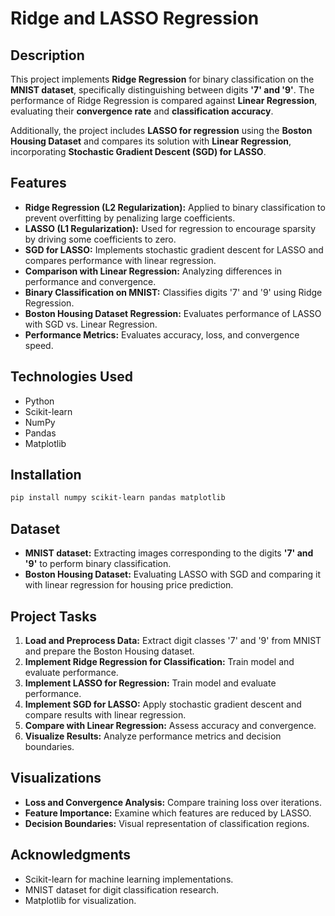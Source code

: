 # Ridge and LASSO Regression

## Description

This project implements **Ridge Regression** for binary classification on the **MNIST dataset**, specifically distinguishing between digits **'7' and '9'**. The performance of Ridge Regression is compared against **Linear Regression**, evaluating their **convergence rate** and **classification accuracy**.

Additionally, the project includes **LASSO for regression** using the **Boston Housing Dataset** and compares its solution with **Linear Regression**, incorporating **Stochastic Gradient Descent (SGD) for LASSO**.

## Features

- **Ridge Regression (L2 Regularization):** Applied to binary classification to prevent overfitting by penalizing large coefficients.
- **LASSO (L1 Regularization):** Used for regression to encourage sparsity by driving some coefficients to zero.
- **SGD for LASSO:** Implements stochastic gradient descent for LASSO and compares performance with linear regression.
- **Comparison with Linear Regression:** Analyzing differences in performance and convergence.
- **Binary Classification on MNIST:** Classifies digits '7' and '9' using Ridge Regression.
- **Boston Housing Dataset Regression:** Evaluates performance of LASSO with SGD vs. Linear Regression.
- **Performance Metrics:** Evaluates accuracy, loss, and convergence speed.

## Technologies Used

- Python
- Scikit-learn
- NumPy
- Pandas
- Matplotlib

## Installation

```bash
pip install numpy scikit-learn pandas matplotlib
```

## Dataset

- **MNIST dataset:** Extracting images corresponding to the digits **'7' and '9'** to perform binary classification.
- **Boston Housing Dataset:** Evaluating LASSO with SGD and comparing it with linear regression for housing price prediction.

## Project Tasks

1. **Load and Preprocess Data:** Extract digit classes '7' and '9' from MNIST and prepare the Boston Housing dataset.
2. **Implement Ridge Regression for Classification:** Train model and evaluate performance.
3. **Implement LASSO for Regression:** Train model and evaluate performance.
4. **Implement SGD for LASSO:** Apply stochastic gradient descent and compare results with linear regression.
5. **Compare with Linear Regression:** Assess accuracy and convergence.
6. **Visualize Results:** Analyze performance metrics and decision boundaries.

## Visualizations

- **Loss and Convergence Analysis:** Compare training loss over iterations.
- **Feature Importance:** Examine which features are reduced by LASSO.
- **Decision Boundaries:** Visual representation of classification regions.

## Acknowledgments

- Scikit-learn for machine learning implementations.
- MNIST dataset for digit classification research.
- Matplotlib for visualization.

